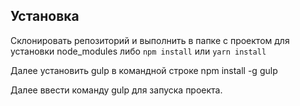 ## Установка
Склонировать репозиторий и выполнить в папке с проектом для установки node_modules либо `npm install` или `yarn install`

Далее установить gulp в командной строке npm install -g gulp

Далее ввести команду gulp для запуска проекта.

